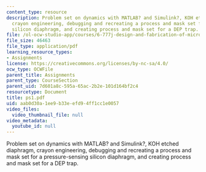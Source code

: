 ```yaml
---
content_type: resource
description: Problem set on dynamics with MATLAB? and Simulink?, KOH etched diaphragm,
  crayon engineering, debugging and recreating a process and mask set for a pressure-sensing
  silicon diaphragm, and creating process and mask set for a DEP trap.
file: /ol-ocw-studio-app/courses/6-777j-design-and-fabrication-of-microelectromechanical-devices-spring-2007/aab0d30a1ee9b33eefd94ff1cc1e0057_ps1.pdf
file_size: 46463
file_type: application/pdf
learning_resource_types:
- Assignments
license: https://creativecommons.org/licenses/by-nc-sa/4.0/
ocw_type: OCWFile
parent_title: Assignments
parent_type: CourseSection
parent_uid: 7d601a8c-595a-65ac-2b2e-101d164bf2c4
resourcetype: Document
title: ps1.pdf
uid: aab0d30a-1ee9-b33e-efd9-4ff1cc1e0057
video_files:
  video_thumbnail_file: null
video_metadata:
  youtube_id: null
---
```

Problem set on dynamics with MATLAB? and Simulink?, KOH etched diaphragm, crayon engineering, debugging and recreating a process and mask set for a pressure-sensing silicon diaphragm, and creating process and mask set for a DEP trap.